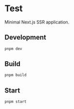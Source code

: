 # Test

Minimal Next.js SSR application.

## Development

```bash
pnpm dev
```

## Build

```bash
pnpm build
```

## Start

```bash
pnpm start
```
